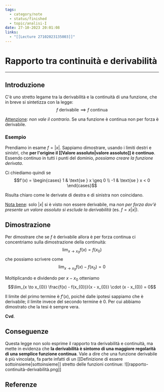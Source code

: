 ```yaml
---
tags:
  - category/note
  - status/finished
  - topic/analisi-I
date: 27-10-2023 20:01:08
links:
  - "[[Lecture 27102023135003]]"
---
```

# Rapporto tra continuità e derivabilità
---
## Introduzione
C'è uno stretto legame tra la derivabilità e la continuità di una funzione, che in breve si sintetizza con la legge:
$$f \text{ derivabile} \implies f \text{ continua}$$

<u>Attenzione</u>: _non vale il contrario_. Se una funzione è continua non per forza è derivabile.

### Esempio
Prendiamo in esame $f = |x|$. Sappiamo dimostrare, usando i limiti destri e sinistri, che **per l'origine il [[Valore assoluto|valore assoluto]] è continuo**. Essendo continuo in tutti i punti del dominio, _possiamo creare la funzione derivata_.

Ci chiediamo quindi se
$$f'(x) = \begin{cases} 1 & \text{se } x \geq 0 \\ -1 & \text{se } x < 0 \end{cases}$$

Risulta chiaro come le derivate di destra e di sinistra non coincidano.

<u>Nota bene</u>: solo $|x|$ si è visto non essere derivabile, ma _non per forza dov'è presente un valore assoluto si esclude la derivabilità_ (es. $f = x|x|$).

## Dimostrazione
Per dimostrare che se $f$ è derivabile allora è per forza continua ci concentriamo sulla dimostrazione della continuità:
$$\lim_{x \to x_{0}} f(x) = f(x_{0})$$
che possiamo scrivere come
$$\lim_{x \to x_{0}} f(x) - f(x_{0}) = 0$$

Moltiplicando e dividendo per $x - x_{0}$ otteniamo
$$\lim_{x \to x_{0}} \frac{f(x) - f(x_{0})}{x - x_{0}} \cdot (x - x_{0}) = 0$$

Il limite del primo termine è $f'(x)$, poiché dalle ipotesi sappiamo che è derivabile; il limite invece del secondo termine è 0. Per cui abbiamo dimostrato che la tesi è sempre vera.

**Cvd**.

## Conseguenze
Questa legge non solo esprime il rapporto tra derivabilità e continuità, ma mette in evidenza che **la derivabilità è sintomo di una maggiore regolarità di una semplice funzione continua**. Vale a dire che una funzione derivabile è più vincolata, fa parte infatti di un [[Definizione di essere sottoinsieme|sottoinsieme]] stretto delle funzioni continue:
![[rapporto-continuità-derivabilità.png]]


## Referenze